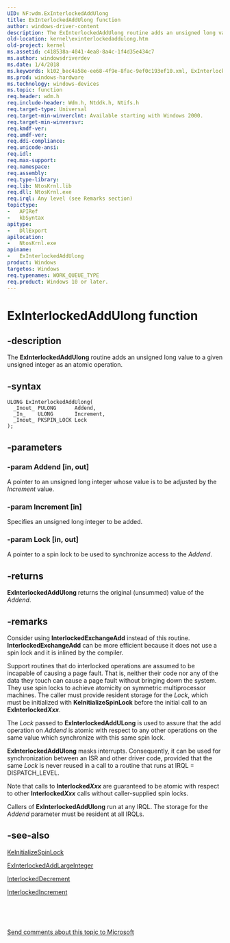 ```yaml
---
UID: NF:wdm.ExInterlockedAddUlong
title: ExInterlockedAddUlong function
author: windows-driver-content
description: The ExInterlockedAddUlong routine adds an unsigned long value to a given unsigned integer as an atomic operation.
old-location: kernel\exinterlockedaddulong.htm
old-project: kernel
ms.assetid: c418538a-4041-4ea8-8a4c-1f4d35e434c7
ms.author: windowsdriverdev
ms.date: 1/4/2018
ms.keywords: k102_bec4a58e-ee68-4f9e-8fac-9ef0c193ef10.xml, ExInterlockedAddUlong routine [Kernel-Mode Driver Architecture], kernel.exinterlockedaddulong, wdm/ExInterlockedAddUlong, ExInterlockedAddUlong
ms.prod: windows-hardware
ms.technology: windows-devices
ms.topic: function
req.header: wdm.h
req.include-header: Wdm.h, Ntddk.h, Ntifs.h
req.target-type: Universal
req.target-min-winverclnt: Available starting with Windows 2000.
req.target-min-winversvr: 
req.kmdf-ver: 
req.umdf-ver: 
req.ddi-compliance: 
req.unicode-ansi: 
req.idl: 
req.max-support: 
req.namespace: 
req.assembly: 
req.type-library: 
req.lib: NtosKrnl.lib
req.dll: NtosKrnl.exe
req.irql: Any level (see Remarks section)
topictype:
-	APIRef
-	kbSyntax
apitype:
-	DllExport
apilocation:
-	NtosKrnl.exe
apiname:
-	ExInterlockedAddUlong
product: Windows
targetos: Windows
req.typenames: WORK_QUEUE_TYPE
req.product: Windows 10 or later.
---
```


# ExInterlockedAddUlong function


## -description


The <b>ExInterlockedAddUlong</b> routine adds an unsigned long value to a given unsigned integer as an atomic operation.


## -syntax


````
ULONG ExInterlockedAddUlong(
  _Inout_ PULONG      Addend,
  _In_    ULONG       Increment,
  _Inout_ PKSPIN_LOCK Lock
);
````


## -parameters




### -param Addend [in, out]

A pointer to an unsigned long integer whose value is to be adjusted by the <i>Increment</i> value.


### -param Increment [in]

Specifies an unsigned long integer to be added. 


### -param Lock [in, out]

A pointer to a spin lock to be used to synchronize access to the <i>Addend</i>. 


## -returns



<b>ExInterlockedAddUlong </b>returns the original (unsummed) value of the <i>Addend</i>. 




## -remarks



Consider using <b>InterlockedExchangeAdd</b> instead of this routine. <b>InterlockedExchangeAdd</b> can be more efficient because it does not use a spin lock and it is inlined by the compiler.

Support routines that do interlocked operations are assumed to be incapable of causing a page fault. That is, neither their code nor any of the data they touch can cause a page fault without bringing down the system. They use spin locks to achieve atomicity on symmetric multiprocessor machines. The caller must provide resident storage for the <i>Lock</i>, which must be initialized with <b>KeInitializeSpinLock</b> before the initial call to an <b>ExInterlocked<i>Xxx</i></b>.

The <i>Lock</i> passed to <b>ExInterlockedAddULong</b> is used to assure that the add operation on <i>Addend</i> is atomic with respect to any other operations on the same value which synchronize with this same spin lock. 

<b>ExInterlockedAddUlong</b> masks interrupts. Consequently, it can be used for synchronization between an ISR and other driver code, provided that the same <i>Lock</i> is never reused in a call to a routine that runs at IRQL = DISPATCH_LEVEL.

Note that calls to <b>Interlocked<i>Xxx</i></b> are guaranteed to be atomic with respect to other <b>Interlocked<i>Xxx</i></b> calls without caller-supplied spin locks.

Callers of <b>ExInterlockedAddUlong</b> run at any IRQL. The storage for the <i>Addend</i> parameter must be resident at all IRQLs.




## -see-also

<a href="..\wdm\nf-wdm-keinitializespinlock.md">KeInitializeSpinLock</a>



<a href="..\wdm\nf-wdm-exinterlockedaddlargeinteger.md">ExInterlockedAddLargeInteger</a>



<a href="..\wdm\nf-wdm-interlockeddecrement.md">InterlockedDecrement</a>



<a href="..\wdm\nf-wdm-interlockedincrement.md">InterlockedIncrement</a>



 

 

<a href="mailto:wsddocfb@microsoft.com?subject=Documentation%20feedback [kernel\kernel]:%20ExInterlockedAddUlong routine%20 RELEASE:%20(1/4/2018)&amp;body=%0A%0APRIVACY STATEMENT%0A%0AWe use your feedback to improve the documentation. We don't use your email address for any other purpose, and we'll remove your email address from our system after the issue that you're reporting is fixed. While we're working to fix this issue, we might send you an email message to ask for more info. Later, we might also send you an email message to let you know that we've addressed your feedback.%0A%0AFor more info about Microsoft's privacy policy, see http://privacy.microsoft.com/en-us/default.aspx." title="Send comments about this topic to Microsoft">Send comments about this topic to Microsoft</a>

